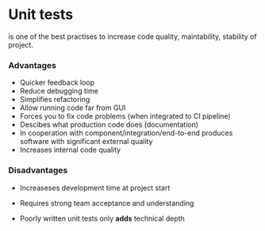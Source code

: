 # Unit tests

is one of the best practises to increase code quality, maintability, stability of project.

### Advantages

* Quicker feedback loop
* Reduce debugging time
* Simplifies refactoring
* Allow running code far from GUI
* Forces you to fix code problems (when integrated to CI pipeline)
* Descibes what production code does (documentation)
* In cooperation with component/integration/end-to-end produces software with significant external quality
* Increases internal code quality

### Disadvantages

* Increaseses development time at project start

* Requires strong team acceptance and understanding

* Poorly written unit tests only **adds** technical depth

  